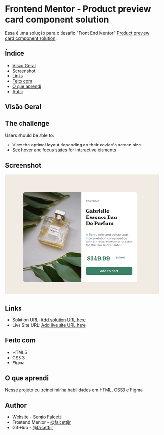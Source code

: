 # Frontend Mentor - Product preview card component solution

Essa é uma solução para o desafio "Front End Mentor" [Product preview card component solution](https://www.frontendmentor.io/challenges/product-preview-card-component-GO7UmttRfa/hub/product-preview-card-component-CoR0evntSp). 

## Índice

- [Visão Geral](#visão-geral)
- [Screenshot](#screenshot)
- [Links](#links)
- [Feito com](#Feito-com)
- [O que aprendi](#o-que-aprendi)
- [Autor](#autor)


## Visão Geral

## The challenge

Users should be able to:

- View the optimal layout depending on their device's screen size
- See hover and focus states for interactive elements

## Screenshot

![](./images/screenshot.png)

## Links

- Solution URL: [Add solution URL here](https://your-solution-url.com)
- Live Site URL: [Add live site URL here](https://your-live-site-url.com)

## Feito com

- HTML5 
- CSS 3 
- Figma

## O que aprendi

Nesse projeto eu treinei minha habilidades em HTML, CSS3 e Figma.

## Author

- Website - [Sergio Falcetti](https://beacons.ai/sergiofalcetti)
- Frontend Mentor - [@falcettijr](https://www.frontendmentor.io/profile/falcettijr)
- Git-Hub - [@falcettijr](https://github.com/falcettijr)

